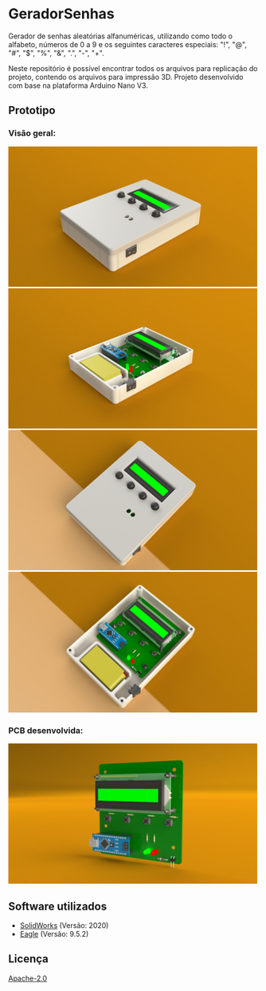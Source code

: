 # GeradorSenhas 

Gerador de senhas aleatórias alfanuméricas, utilizando como todo o alfabeto, números de 0 a 9 e os seguintes caracteres especiais: "!", "@", "#", "$", "%", "&", ".", "-", "+".

Neste repositório é possível encontrar todos os arquivos para replicação do projeto, contendo os arquivos para impressão 3D. Projeto desenvolvido com base na plataforma Arduino Nano V3.

## Prototipo
### Visão geral:
<img src="Image/001.JPG" width="500" >
<img src="Image/003.JPG" width="500" >
<img src="Image/002.JPG" width="500" >
<img src="Image/004.JPG" width="500" >


### PCB desenvolvida:
<img src="Image/005.JPG" width="500" >

## Software utilizados
* [SolidWorks](https://www.solidworks.com/pt-br)    (Versão: 2020)
* [Eagle](https://www.autodesk.com.br/products/eagle/overview)         (Versão: 9.5.2)


## Licença
[Apache-2.0](https://choosealicense.com/licenses/apache-2.0/)
